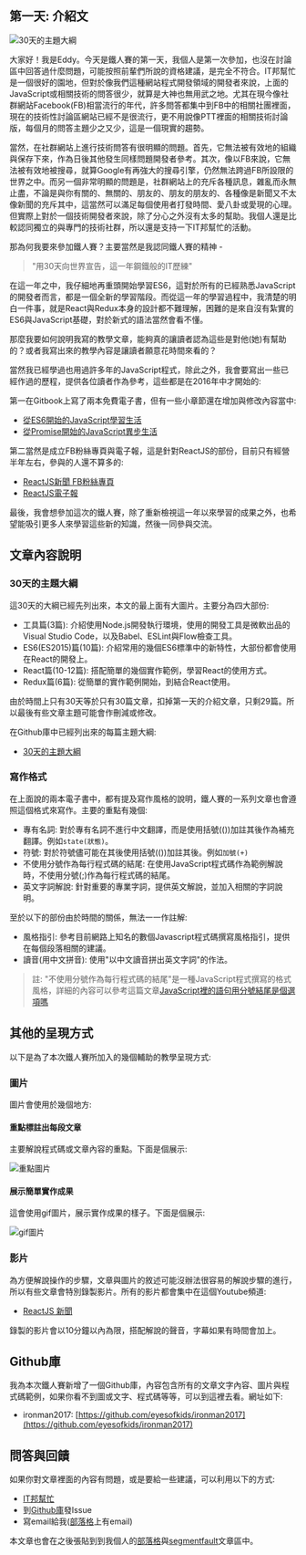 ## 第一天: 介紹文

![30天的主題大綱](https://github.com/eyesofkids/ironman2017/blob/master/day01_intro/asset/toc.png?raw=true)

大家好！我是Eddy。今天是鐵人賽的第一天，我個人是第一次參加，也沒在討論區中回答過什麼問題，可能按照前輩們所說的資格建議，是完全不符合。IT邦幫忙是一個很好的園地，但對於像我們這種網站程式開發領域的開發者來說，上面的JavaScript或相關技術的問答很少，就算是大神也無用武之地。尤其在現今像社群網站Facebook(FB)相當流行的年代，許多問答都集中到FB中的相關社團裡面，現在的技術性討論區網站已經不是很流行，更不用說像PTT裡面的相關技術討論版，每個月的問答主題少之又少，這是一個現實的趨勢。

當然，在社群網站上進行技術問答有很明顯的問題。首先，它無法被有效地的組織與保存下來，作為日後其他發生同樣問題開發者參考。其次，像以FB來說，它無法被有效地被搜尋，就算Google有再強大的搜尋引擎，仍然無法跨過FB所設限的世界之中。而另一個非常明顯的問題是，社群網站上的充斥各種訊息，雜亂而永無止盡，不論是與你有關的、無關的、朋友的、朋友的朋友的、各種像是新聞又不太像新聞的充斥其中，這當然可以滿足每個使用者打發時間、愛八卦或愛現的心理。但實際上對於一個技術開發者來說，除了分心之外沒有太多的幫助。我個人還是比較認同獨立的與專門的技術社群，所以還是支持一下IT邦幫忙的活動。

那為何我要來參加鐵人賽？主要當然是我認同鐵人賽的精神 -

> "用30天向世界宣告，這一年鋼鐵般的IT歷練"

在這一年之中，我仔細地再重頭開始學習ES6，這對於所有的已經熟悉JavaScript的開發者而言，都是一個全新的學習階段。而從這一年的學習過程中，我清楚的明白一件事，就是React與Redux本身的設計都不難理解，困難的是來自沒有紮實的ES6與JavaScript基礎，對於新式的語法當然會看不懂。

那麼我要如何說明我寫的教學文章，能夠真的讓讀者認為這些是對他(她)有幫助的？或者我寫出來的教學內容是讓讀者願意花時間來看的？

當然我已經學過也用過許多年的JavaScript程式，除此之外，我會要寫出一些已經作過的歷程，提供各位讀者作為參考，這些都是在2016年中才開始的:

第一在Gitbook上寫了兩本免費電子書，但有一些小章節還在增加與修改內容當中:

- [從ES6開始的JavaScript學習生活](https://www.gitbook.com/book/eyesofkids/javascript-start-from-es6/details)
- [從Promise開始的JavaScript異步生活](https://www.gitbook.com/book/eyesofkids/javascript-start-es6-promise/details)

第二當然是成立FB粉絲專頁與電子報，這是針對ReactJS的部份，目前只有經營半年左右，參與的人還不算多的:

- [ReactJS新聞 FB粉絲專頁](https://www.facebook.com/reactjs.tw/)
- [ReactJS電子報](https://reactjs-tw.top/)

最後，我會想參加這次的鐵人賽，除了重新檢視這一年以來學習的成果之外，也希望能吸引更多人來學習這些新的知識，然後一同參與交流。

## 文章內容說明

### 30天的主題大綱

這30天的大綱已經先列出來，本文的最上面有大圖片。主要分為四大部份:

- 工具篇(3篇): 介紹使用Node.js開發執行環境，使用的開發工具是微軟出品的Visual Studio Code，以及Babel、ESLint與Flow檢查工具。
- ES6(ES2015)篇(10篇): 介紹常用的幾個ES6標準中的新特性，大部份都會使用在React的開發上。
- React篇(10-12篇): 搭配簡單的幾個實作範例，學習React的使用方式。
- Redux篇(6篇): 從簡單的實作範例開始，到結合React使用。

由於時間上只有30天等於只有30篇文章，扣掉第一天的介紹文章，只剩29篇。所以最後有些文章主題可能會作刪減或修改。

在Github庫中已經列出來的每篇主題大綱:

- [30天的主題大綱](https://github.com/eyesofkids/ironman2017/blob/master/README.md)

### 寫作格式

在上面說的兩本電子書中，都有提及寫作風格的說明，鐵人賽的一系列文章也會遵照這個格式來寫作。主要的重點有幾個:

- 專有名詞: 對於專有名詞不進行中文翻譯，而是使用括號(())加註其後作為補充翻譯。例如`state(狀態)`。
- 符號: 對於符號儘可能在其後使用括號(())加註其後。例如`加號(+)`
- 不使用分號作為每行程式碼的結尾: 在使用JavaScript程式碼作為範例解說時，不使用分號(;)作為每行程式碼的結尾。
- 英文字詞解說: 針對重要的專業字詞，提供英文解說，並加入相關的字詞說明。

至於以下的部份由於時間的關係，無法一一作註解:

- 風格指引: 參考目前網路上知名的數個Javascript程式碼撰寫風格指引，提供在每個段落相關的建議。
- 讀音(用中文拼音): 使用"以中文讀音拼出英文字詞"的作法。

> 註: "不使用分號作為每行程式碼的結尾"是一種JavaScript程式撰寫的格式風格，詳細的內容可以參考這篇文章[JavaScript裡的語句用分號結尾是個選項嗎](http://eddychang.me/blog/javascript/97-js-semicolon.html)

## 其他的呈現方式

以下是為了本次鐵人賽所加入的幾個輔助的教學呈現方式:

### 圖片

圖片會使用於幾個地方:

#### 重點標註出每段文章

主要解說程式碼或文章內容的重點。下面是個展示:

![重點圖片](https://raw.githubusercontent.com/eyesofkids/ironman2017/master/day01_intro/asset/img_demo.png)

#### 展示簡單實作成果

這會使用gif圖片，展示實作成果的樣子。下面是個展示:

![gif圖片](https://github.com/eyesofkids/ironman2017/blob/master/day01_intro/asset/state.gif?raw=true)

### 影片

為方便解說操作的步驟，文章與圖片的敘述可能沒辦法很容易的解說步驟的進行，所以有些文章會特別錄製影片。所有的影片都會集中在這個Youtube頻道:

- [ReactJS 新聞](https://www.youtube.com/channel/UCKPwo1yvJsNx0dTqIoVyEgQ)

錄製的影片會以10分鐘以內為限，搭配解說的聲音，字幕如果有時間會加上。

## Github庫

我為本次鐵人賽新增了一個Github庫，內容包含所有的文章文字內容、圖片與程式碼範例，如果你看不到圖或文字、程式碼等等，可以到這裡去看。網址如下:

- ironman2017: [https://github.com/eyesofkids/ironman2017](https://github.com/eyesofkids/ironman2017)

## 問答與回饋

如果你對文章裡面的內容有問題，或是要給一些建議，可以利用以下的方式:

- [IT邦幫忙](http://ithelp.ithome.com.tw/)
- 到[Github庫](https://github.com/eyesofkids/ironman2017)發Issue
- 寫email給我([部落格](eddychang.me)上有email)

本文章也會在之後張貼到到我個人的[部落格](eddychang.me)與[segmentfault](https://segmentfault.com/u/eyesofkids)文章區中。
